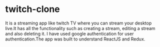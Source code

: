 # twitch-clone

It is a streaming app like twitch TV where you can stream your desktop live.It has all the functionality such as creating a stream, editing a stream and also deleting it. I have used google authentication for user authentication.The app was built to understand ReactJS and Redux.

